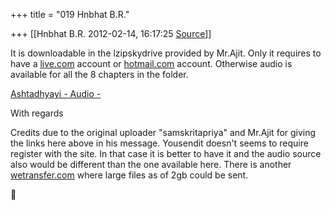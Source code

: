 +++
title = "019 Hnbhat B.R."

+++
[[Hnbhat B.R.	2012-02-14, 16:17:25 [Source](https://groups.google.com/g/samskrita/c/L9l7Tww6fXQ)]]



It is downloadable in the lzipskydrive provided by Mr.Ajit. Only it requires to have a [live.com](http://live.com) account or [hotmail.com](http://hotmail.com) account. Otherwise audio is available for all the 8 chapters in the folder.

  

[Ashtadhyayi - Audio -](https://skydrive.live.com/?cid=64CA520E752D39ED&id=64CA520E752D39ED%21274#cid=64CA520E752D39ED&id=64CA520E752D39ED%21995)  

  
With regards  
  
Credits due to the original uploader "samskritapriya" and Mr.Ajit for giving the links here above in his message. Yousendit doesn't seems to require register with the site. In that case it is better to have it and the audio source also would be different than the one available here. There is another [wetransfer.com](http://wetransfer.com) where large files as of 2gb could be sent.



